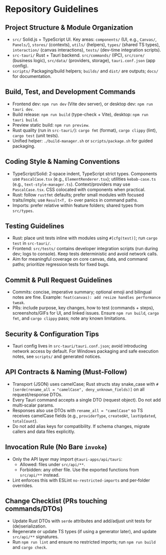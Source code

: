 # Repository Guidelines

## Project Structure & Module Organization
- `src/` Solid.js + TypeScript UI. Key areas: `components/` (UI, e.g., `Canvas/`, `Panels/`), `stores/` (contexts), `utils/` (helpers), `types/` (shared TS types), `interaction/` (canvas interactions), `tests/` (dev-time integration scripts).
- `src-tauri/` Rust + Tauri backend. `src/commands/` (IPC), `src/core/` (business logic), `src/data/` (providers, storage), `tauri.conf.json` (app config).
- `scripts/` Packaging/build helpers; `builds/` and `dist/` are outputs; `docs/` for documentation.

## Build, Test, and Development Commands
- Frontend dev: `npm run dev` (Vite dev server), or desktop dev: `npm run tauri dev`.
- Build release: `npm run build` (type-check + Vite), desktop: `npm run tauri build`.
- Preview static build: `npm run preview`.
- Rust quality (run in `src-tauri/`): `cargo fmt` (format), `cargo clippy` (lint), `cargo test` (unit tests).
- Unified helper: `./build-manager.sh` or `scripts/package.sh` for guided packaging.

## Coding Style & Naming Conventions
- TypeScript/Solid: 2‑space indent, TypeScript strict types. Components use `PascalCase.tsx` (e.g., `ElementRenderer.tsx`); utilities `kebab-case.ts` (e.g., `text-style-manager.ts`). Context/providers may use `PascalCase.tsx`. CSS colocated with components when practical.
- Rust: follow `rustfmt` defaults; prefer small modules with focused traits/impls; use `Result<T, E>` over panics in command paths.
- Imports: prefer relative within feature folders; shared types from `src/types`.

## Testing Guidelines
- Rust: place unit tests inline with modules using `#[cfg(test)]`; run `cargo test` in `src-tauri/`.
- Frontend: `src/tests/` contains developer integration scripts (run during dev; logs to console). Keep tests deterministic and avoid network calls.
- Aim for meaningful coverage on core canvas, data, and command paths; prioritize regression tests for fixed bugs.

## Commit & Pull Request Guidelines
- Commits: concise, imperative summary; optional emoji and bilingual notes are fine. Example: `feat(canvas): add resize handles performance tweak`.
- PRs: include purpose, key changes, how to test (commands + steps), screenshots/GIFs for UI, and linked issues. Ensure `npm run build`, `cargo fmt`, and `cargo clippy` pass; note any known limitations.

## Security & Configuration Tips
- Tauri config lives in `src-tauri/tauri.conf.json`; avoid introducing network access by default. For Windows packaging and safe execution notes, see `scripts/` and generated notices.

## API Contracts & Naming (Must‑Follow)
- Transport (JSON) uses camelCase; Rust structs stay snake_case with `#[serde(rename_all = "camelCase", deny_unknown_fields)]` on all request/response DTOs.
- Every Tauri command accepts a single DTO (request object). Do not add multi‑scalar params.
- Responses also use DTOs with `rename_all = "camelCase"` so TS receives camelCase fields (e.g., `providerType`, `createdAt`, `lastUpdated`, `totalCount`).
- Do not add alias keys for compatibility. If schema changes, migrate callers and data files explicitly.

## Invocation Rule (No Bare `invoke`)
- Only the API layer may import `@tauri-apps/api/tauri`:
  - Allowed: files under `src/api/**`.
  - Forbidden: any other file. Use the exported functions from `src/api/**` instead.
- Lint enforces this with ESLint `no-restricted-imports` and per‑folder overrides.

## Change Checklist (PRs touching commands/DTOs)
- Update Rust DTOs with `serde` attributes and add/adjust unit tests for (de)serialization.
- Regenerate or update TS types (if using a generator later), and update `src/api/**` signatures.
- Run `npm run lint` and ensure no restricted imports; run `npm run build` and `cargo check`.
